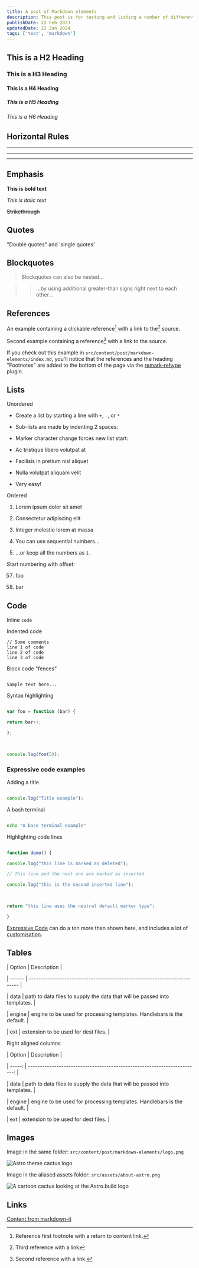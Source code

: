 ```yaml
---
title: A post of Markdown elements
description: This post is for testing and listing a number of different markdown elements
publishDate: 22 Feb 2023
updatedDate: 22 Jan 2024
tags: ['test', 'markdown']
---
```


## This is a H2 Heading

### This is a H3 Heading

#### This is a H4 Heading

##### This is a H5 Heading

###### This is a H6 Heading
## Horizontal Rules

---

---

---

## Emphasis

**This is bold text**

_This is italic text_

~~Strikethrough~~
## Quotes

"Double quotes" and 'single quotes'
## Blockquotes

> Blockquotes can also be nested...

> > ...by using additional greater-than signs right next to each other...

## References

An example containing a clickable reference[^1] with a link to the[^3] source.

Second example containing a reference[^2] with a link to the source.

  

[^1]: Reference first footnote with a return to content link.
[^2]: Second reference with a link.
[^3]: Third reference with a link

If you check out this example in `src/content/post/markdown-elements/index.md`, you'll notice that the references and the heading "Footnotes" are added to the bottom of the page via the [remark-rehype](https://github.com/remarkjs/remark-rehype#options) plugin.
## Lists
Unordered
- Create a list by starting a line with `+`, `-`, or `*`

- Sub-lists are made by indenting 2 spaces:

- Marker character change forces new list start:

- Ac tristique libero volutpat at

- Facilisis in pretium nisl aliquet

- Nulla volutpat aliquam velit

- Very easy!


Ordered

1. Lorem ipsum dolor sit amet

2. Consectetur adipiscing elit

3. Integer molestie lorem at massa

4. You can use sequential numbers...

5. ...or keep all the numbers as `1.`

Start numbering with offset:

57. foo

1. bar
## Code

Inline `code`

Indented code

	// Some comments
	line 1 of code
	line 2 of code
	line 3 of code

  

Block code "fences"
```

Sample text here...

```

Syntax highlighting

```js

var foo = function (bar) {

return bar++;

};

  

console.log(foo(5));

```

### Expressive code examples

Adding a title

```js title="file.js"

console.log("Title example");

```


A bash terminal

```bash

echo "A base terminal example"

```

Highlighting code lines

```js title="line-markers.js" del={2} ins={3-4} {6}

function demo() {

console.log("this line is marked as deleted");

// This line and the next one are marked as inserted

console.log("this is the second inserted line");

  

return "this line uses the neutral default marker type";

}

```

[Expressive Code](https://expressive-code.com/) can do a ton more than shown here, and includes a lot of [customisation](https://expressive-code.com/reference/configuration/).

## Tables

| Option | Description |

| ------ | ------------------------------------------------------------------------- |

| data | path to data files to supply the data that will be passed into templates. |

| engine | engine to be used for processing templates. Handlebars is the default. |

| ext | extension to be used for dest files. |


Right aligned columns

| Option | Description |

| -----: | ------------------------------------------------------------------------: |

| data | path to data files to supply the data that will be passed into templates. |

| engine | engine to be used for processing templates. Handlebars is the default. |

| ext | extension to be used for dest files. |

## Images

Image in the same folder: `src/content/post/markdown-elements/logo.png`

![Astro theme cactus logo](./logo.png)

Image in the aliased assets folder: `src/assets/about-astro.png`

![A cartoon cactus looking at the Astro.build logo](@/assets/about-astro.png)

## Links
[Content from markdown-it](https://markdown-it.github.io/)